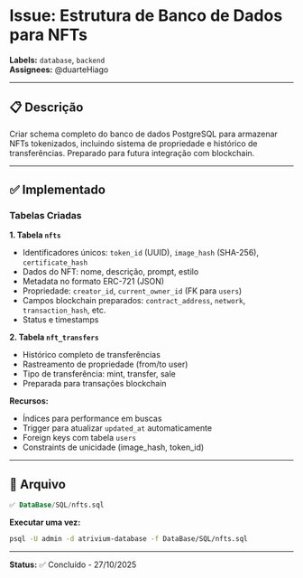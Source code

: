 # Issue: Estrutura de Banco de Dados para NFTs

**Labels:** `database`, `backend`  
**Assignees:** @duarteHiago

---

## 📋 Descrição

Criar schema completo do banco de dados PostgreSQL para armazenar NFTs tokenizados, incluindo sistema de propriedade e histórico de transferências. Preparado para futura integração com blockchain.

---

## ✅ Implementado

### Tabelas Criadas

**1. Tabela `nfts`**
- Identificadores únicos: `token_id` (UUID), `image_hash` (SHA-256), `certificate_hash`
- Dados do NFT: nome, descrição, prompt, estilo
- Metadata no formato ERC-721 (JSON)
- Propriedade: `creator_id`, `current_owner_id` (FK para `users`)
- Campos blockchain preparados: `contract_address`, `network`, `transaction_hash`, etc.
- Status e timestamps

**2. Tabela `nft_transfers`**
- Histórico completo de transferências
- Rastreamento de propriedade (from/to user)
- Tipo de transferência: mint, transfer, sale
- Preparada para transações blockchain

**Recursos:**
- Índices para performance em buscas
- Trigger para atualizar `updated_at` automaticamente
- Foreign keys com tabela `users`
- Constraints de unicidade (image_hash, token_id)

---

## 📝 Arquivo

```sql
✅ DataBase/SQL/nfts.sql
```

**Executar uma vez:**
```bash
psql -U admin -d atrivium-database -f DataBase/SQL/nfts.sql
```

---

**Status:** ✅ Concluído - 27/10/2025
